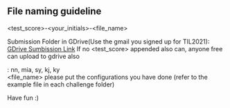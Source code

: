 ## File naming guideline
<test_score>-<your_initials>-<file_name>   
   
Submission Folder in GDrive(Use the gmail you signed up for TIL2021):   
[GDrive Sumbission Link](https://drive.google.com/drive/folders/18MpTXLaOQk2eq9qWtkgmIauVYQX7_mpc?usp=sharing)
If no <test_score> appended also can, anyone free can upload to gdrive also  
   
<your initials>: nn, mia, sy, kj, ky  
<file_name> please put the configurations you have done (refer to the example file in each challenge folder)   

Have fun :)  